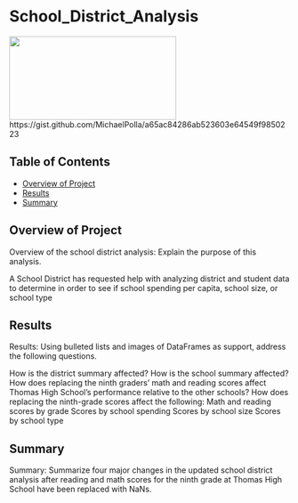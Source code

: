 # School_District_Analysis
<img src="https://rkaysen63/School_District_Analysis/ScreenShots/Adjusted School Summary.png" width="300" height="150">
https://gist.github.com/MichaelPolla/a65ac84286ab523603e64549f9850223

## Table of Contents
* [Overview of Project](https://github.com/rkaysen63/School_District_Analysis/blob/master/README.md#overview-of-project)
* [Results](https://github.com/rkaysen63/School_District_Analysis/blob/master/README.md#results)
* [Summary](https://github.com/rkaysen63/School_District_Analysis/blob/master/README.md#summary)

## Overview of Project
Overview of the school district analysis: Explain the purpose of this analysis.

A School District has requested help with analyzing district and student data to determine in order to see if school spending per capita, school size, or school type


## Results
Results: Using bulleted lists and images of DataFrames as support, address the following questions.

How is the district summary affected?
How is the school summary affected?
How does replacing the ninth graders’ math and reading scores affect Thomas High School’s performance relative to the other schools?
How does replacing the ninth-grade scores affect the following:
Math and reading scores by grade
Scores by school spending
Scores by school size
Scores by school type

## Summary
Summary: Summarize four major changes in the updated school district analysis after reading and math scores for the ninth grade at Thomas High School have been replaced with NaNs.
